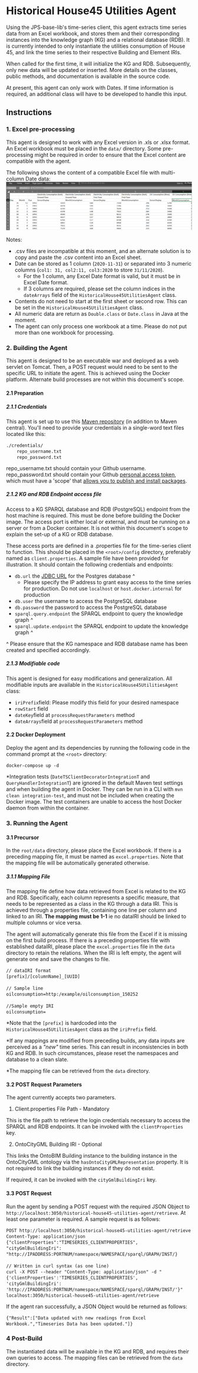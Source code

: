 # Historical House45 Utilities Agent

Using the JPS-base-lib's time-series client, this agent extracts time series data from an Excel workbook, and stores them 
and their corresponding instances into the knowledge graph (KG) and a relational database (RDB). It is currently intended
to only instantiate the utilities consumption of House 45, and link the time series to their respective Building and Element IRIs.

When called for the first time, it will initialize the KG and RDB. Subsequently, only new data will be updated or inserted.
More details on the classes, public methods, and documentation is available in the source code.

At present, this agent can only work with Dates. If time information is required, an additional class will have to be developed to handle this input.

## Instructions
### 1. Excel pre-processing
This agent is designed to work with any Excel version in .xls or .xlsx format. An Excel workbook must be placed in the
 `data/` directory. Some pre-processing might be required in order to ensure that the Excel content are compatible with the agent.

The following shows the content of a compatible Excel file with multi-column Date data:
![Shows the content of a compatible Excel file.](docs/img/sample_excel1.PNG "Sample Excel file")

Notes:
- .csv files are incompatible at this moment, and an alternate solution is to copy and paste the .csv content into an Excel sheet.
- Date can be stored as 1 column (`2020-11-31`) or separated into 3 numeric columns (`col1: 31, col2:11, col3:2020` to store `31/11/2020`). 
  - For the 1 column, any Excel Date format is valid, but it must be in Excel Date format.
  - If 3 columns are required, please set the column indices in the `dateArrays` field of the `HistoricalHouse45UtilitiesAgent` class.
- Contents do not need to start at the first sheet or second row. This can be set in the `HistoricalHouse45UtilitiesAgent` class.
- All numeric data are return as `Double.class` or `Date.class` in Java at the moment.
- The agent can only process one workbook at a time. Please do not put more than one workbook for processing.


### 2. Building the Agent
This agent is designed to be an executable war and deployed as a web servlet on Tomcat. Then, a POST request would
need to be sent to the specific URL to initiate the agent. This is achieved using the Docker platform. Alternate
build processes are not within this document's scope.  

#### 2.1 Preparation
##### 2.1.1 Credentials
This agent is set up to use this [Maven repository](https://maven.pkg.github.com/cambridge-cares/TheWorldAvatar/) (in addition to Maven central).
You'll need to provide  your credentials in a single-word text files located like this:
```
./credentials/
    repo_username.txt
    repo_password.txt
```

repo_username.txt should contain your Github username. repo_password.txt should contain your Github [personal access token](https://docs.github.com/en/github/authenticating-to-github/creating-a-personal-access-token),
which must have a 'scope' that [allows you to publish and install packages](https://docs.github.com/en/packages/working-with-a-github-packages-registry/working-with-the-apache-maven-registry#authenticating-to-github-packages).

##### 2.1.2 KG and RDB Endpoint access file
Access to a KG SPARQL database and RDB (PostgreSQL) endpoint from the host machine is required. This must be done before
building the Docker image.
The access port is either local or external, and must be running on a server or from a Docker container.
It is not within this document's scope to explain the set-up of a KG or RDB database.

These access ports are defined in a .properties file for the time-series client to function. This should be placed in 
the `<root>/config` directory, preferably named as `client.properties`. A sample file have been provided for illustration.
It should contain the following credentials and endpoints:
- `db.url` the [JDBC URL](https://www.postgresql.org/docs/7.4/jdbc-use.html) for the Postgres database ^
    - Please specify the IP address to grant easy access to the time series for production. Do not use `localhost` or `host.docker.internal` for production
- `db.user` the username to access the PostgreSQL database
- `db.password` the password to access the PostgreSQL database
- `sparql.query.endpoint` the SPARQL endpoint to query the knowledge graph ^
- `sparql.update.endpoint` the SPARQL endpoint to update the knowledge graph ^

^ Please ensure that the KG namespace and RDB database name has been created and specified accordingly.

##### 2.1.3 Modifiable code
This agent is designed for easy modifications and generalization. All modifiable inputs are available in the `HistoricalHouse45UtilitiesAgent` class:
- `iriPrefix`field: Please modify this field for your desired namespace
- `rowStart` field
- `dateKey`field at `processRequestParameters` method
- `dateArrays`field at `processRequestParameters` method 


#### 2.2 Docker Deployment
Deploy the agent and its dependencies by running the following code in the command prompt at the `<root>` directory:
```
docker-compose up -d
```

*Integration tests (`DateTSClientDecoratorIntegrationT` and `QueryHandlerIntegrationT`) are ignored in the default Maven test settings and when building the agent in Docker. 
They can be run in a CLI with `mvn clean integration-test`, and must not be included when creating the Docker image. The test containers are unable to access the host Docker daemon from within the container.

### 3. Running the Agent
#### 3.1 Precursor
In the `root/data` directory, please place the Excel workbook. If there is a preceding mapping file,
it must be named as `excel.properties`. Note that the mapping file will be automatically generated otherwise.

##### 3.1.1 Mapping File
The mapping file define how data retrieved from Excel is related to the KG and RDB. Specifically, each column represents
a specific measure, that needs to be represented as a class in the KG through a data IRI. This is achieved through a
properties file, containing one line per column and linked to an IRI. **The mapping must be 1-1** ie no dataIRI should
be linked to multiple columns or vice versa.

The agent will automatically generate this file from the Excel if it is missing on the first build process. If there is
a preceding  properties file with established dataIRI, please place the `excel.properties` file in the `data`
directory to retain the relations. When the IRI is left empty, the agent will generate one and save the changes to file.

```
// dataIRI format 
[prefix]/[columnName]_[UUID]

// Sample line 
oilconsumption=http:/example/oilconsumption_150252

//Sample empty IRI
oilconsumption=
```
*Note that the `[prefix]` is hardcoded into the `HistoricalHouse45UtilitiesAgent` class as the `iriPrefix` field.

*If any mappings are modified from preceding builds, any data inputs are perceived as a *"new"* time series. This can result
in inconsistencies in both KG and RDB. In such circumstances, please reset the namespaces and database to  a clean slate.

*The mapping file can be retrieved from the `data` directory.

#### 3.2 POST Request Parameters
The agent currently accepts two parameters.

1. Client.properties File Path - Mandatory

This is the file path to retrieve the login credentials necessary to access the SPARQL and RDB endpoints. It can be invoked with the `clientProperties` key.

2. OntoCityGML Building IRI - Optional

This links the OntoBIM Building instance to the building instance in the OntoCityGML ontology via the `hasOntoCityGMLRepresentation` property. 
It is not required to link the building instances if they do not exist.

If required, it can be invoked with the `cityGmlBuildingIri` key.

#### 3.3 POST Request
Run the agent by sending a POST request with the required JSON Object to `http://localhost:3050/historical-house45-utilities-agent/retrieve`.
At least one parameter is required. A sample request is as follows:
```
POST http://localhost:3050/historical-house45-utilities-agent/retrieve
Content-Type: application/json
{"clientProperties":"TIMESERIES_CLIENTPROPERTIES", "cityGmlBuildingIri": "http://IPADDRESS:PORTNUM/namespace/NAMESPACE/sparql/GRAPH/INST/}

// Written in curl syntax (as one line)
curl -X POST --header "Content-Type: application/json" -d "{'clientProperties':'TIMESERIES_CLIENTPROPERTIES', 'cityGmlBuildingIri': 'http://IPADDRESS:PORTNUM/namespace/NAMESPACE/sparql/GRAPH/INST/'}" localhost:3050/historical-house45-utilities-agent/retrieve
```
If the agent ran successfully, a JSON Object would be returned as follows:
```
{"Result":["Data updated with new readings from Excel Workbook.","Timeseries Data has been updated."]}
```
### 4 Post-Build
The instantiated data will be available in the KG and RDB, and requires their own queries to access. The mapping files can be retrieved from the `data` directory.